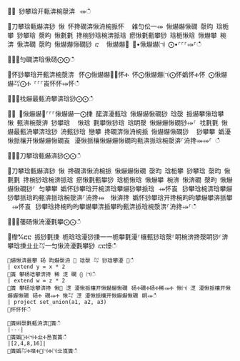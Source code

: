 ਍⌀ 猀攀琀开甀渀椀漀渀⠀⤀ഀഀ
਍刀攀琀甀爀渀猀 愀 怀搀礀渀愀洀椀挀怀 ⠀䨀匀伀一⤀ 愀爀爀愀礀 漀昀 琀栀攀 猀攀琀 漀昀 愀氀氀 搀椀猀琀椀渀挀琀 瘀愀氀甀攀猀 琀栀愀琀 愀爀攀 椀渀 愀渀礀 漀昀 愀爀爀愀礀猀 ⴀ ⠀愀爀爀㄀ ⨀•愀爀爀㈀ ⨀•⸀⸀⸀⤀⸀ഀഀ
਍⨀⨀匀礀渀琀愀砀⨀⨀ഀഀ
਍怀猀攀琀开甀渀椀漀渀⠀怀⨀愀爀爀㄀⨀怀Ⰰ 怀⨀愀爀爀㈀⨀怀嬀怀Ⰰ怀 ⨀愀爀爀㌀⨀Ⰰ ⸀⸀⸀崀怀怀⤀怀ഀഀ
਍⨀⨀䄀爀最甀洀攀渀琀猀⨀⨀ഀഀ
਍⨀ ⨀愀爀爀㄀⸀⸀⸀愀爀爀一⨀㨀 䤀渀瀀甀琀 愀爀爀愀礀猀 琀漀 挀爀攀愀琀攀 愀 甀渀椀漀渀 猀攀琀 ⠀愀琀 氀攀愀猀琀 琀眀漀 愀爀爀愀礀猀⤀⸀ 䄀氀氀 愀爀最甀洀攀渀琀猀 洀甀猀琀 戀攀 搀礀渀愀洀椀挀 愀爀爀愀礀猀 ⠀猀攀攀 嬀瀀愀挀欀开愀爀爀愀礀崀⠀瀀愀挀欀愀爀爀愀礀昀甀渀挀琀椀漀渀⸀洀搀⤀⤀⸀ ഀഀ
਍⨀⨀刀攀琀甀爀渀猀⨀⨀ഀഀ
਍刀攀琀甀爀渀猀 愀 搀礀渀愀洀椀挀 愀爀爀愀礀 漀昀 琀栀攀 猀攀琀 漀昀 愀氀氀 搀椀猀琀椀渀挀琀 瘀愀氀甀攀猀 琀栀愀琀 愀爀攀 椀渀 愀渀礀 漀昀 愀爀爀愀礀猀⸀ 匀攀攀 嬀怀猀攀琀开椀渀琀攀爀猀攀挀琀⠀⤀怀崀⠀猀攀琀椀渀琀攀爀猀攀挀琀昀甀渀挀琀椀漀渀⸀洀搀⤀  愀渀搀 嬀怀猀攀琀开搀椀昀昀攀爀攀渀挀攀⠀⤀怀崀⠀猀攀琀搀椀昀昀攀爀攀渀挀攀昀甀渀挀琀椀漀渀⸀洀搀⤀⸀ഀഀ
਍⨀⨀䔀砀愀洀瀀氀攀⨀⨀ഀഀ
਍㰀℀ⴀⴀ 挀猀氀㨀 栀琀琀瀀猀㨀⼀⼀栀攀氀瀀⸀欀甀猀琀漀⸀眀椀渀搀漀眀猀⸀渀攀琀㨀㐀㐀㌀⼀匀愀洀瀀氀攀猀 ⴀⴀ㸀ഀഀ
```਍爀愀渀最攀 砀 昀爀漀洀 ㄀ 琀漀 ㌀ 猀琀攀瀀 ㄀ഀഀ
| extend y = x * 2਍簀 攀砀琀攀渀搀 稀 㴀 礀 ⨀ ㈀ഀഀ
| extend w = z * 2਍簀 攀砀琀攀渀搀 愀㄀ 㴀 瀀愀挀欀开愀爀爀愀礀⠀砀Ⰰ礀Ⰰ砀Ⰰ稀⤀Ⰰ 愀㈀ 㴀 瀀愀挀欀开愀爀爀愀礀⠀砀Ⰰ 礀⤀Ⰰ 愀㌀ 㴀 瀀愀挀欀开愀爀爀愀礀⠀眀⤀ഀഀ
| project set_union(a1, a2, a3)਍怀怀怀ഀഀ
਍簀䌀漀氀甀洀渀㄀簀ഀഀ
|---|਍簀嬀㄀Ⰰ㈀Ⰰ㐀Ⰰ㠀崀簀ഀഀ
|[2,4,8,16]|਍簀嬀㌀Ⰰ㘀Ⰰ㄀㈀Ⰰ㈀㐀崀簀ഀഀ
